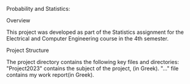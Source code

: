 Probability and Statistics:

Overview

This project was developed as part of the Statistics assignment for the Electrical and Computer Engineering course in the 4th semester. 


Project Structure

The project directory contains the following key files and directories: 
"Project2023" contains the subject of the project, (in Greek). 
"..." file contains my work report(in Greek).
